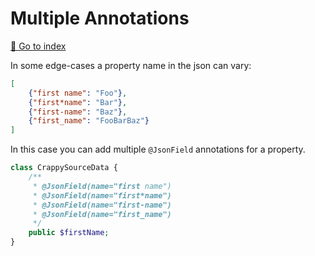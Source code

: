 # Multiple Annotations
[📝 Go to index](./index.md)

In some edge-cases a property name in the json can vary:
```json
[
    {"first name": "Foo"},
    {"first*name": "Bar"},
    {"first-name": "Baz"},
    {"first_name": "FooBarBaz"}
]
```

In this case you can add multiple `@JsonField` annotations for a property.

```php
class CrappySourceData {
    /**
     * @JsonField(name="first name") 
     * @JsonField(name="first*name") 
     * @JsonField(name="first-name") 
     * @JsonField(name="first_name") 
     */
    public $firstName;
}
```